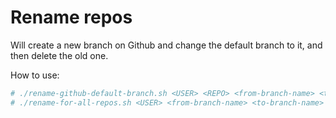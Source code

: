 # Rename repos

Will create a new branch on Github and change the default branch to it, and then delete the old one.

How to use:

```bash
# ./rename-github-default-branch.sh <USER> <REPO> <from-branch-name> <to-branch-name>
# ./rename-for-all-repos.sh <USER> <from-branch-name> <to-branch-name>
```

